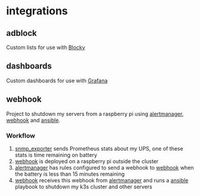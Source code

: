 # integrations

## adblock

Custom lists for use with [Blocky](https://github.com/0xERR0R/blocky)

## dashboards

Custom dashboards for use with [Grafana](https://github.com/grafana/grafana)

## webhook

Project to shutdown my servers from a raspberry pi using [alertmanager](https://prometheus.io/docs/alerting/latest/alertmanager/), [webhook](https://github.com/adnanh/webhook) and [ansible](https://github.com/ansible/ansible).

### Workflow

1) [snmp_exporter](https://github.com/prometheus/snmp_exporter) sends Prometheus stats about my UPS, one of these stats is time remaining on battery
2) [webhook](https://github.com/adnanh/webhook) is deployed on a raspberry pi outside the cluster
3) [alertmanager](https://prometheus.io/docs/alerting/latest/alertmanager/) has rules configured to send a webhook to [webhook](https://github.com/adnanh/webhook) when the battery is less than 15 minutes remaining
4) [webhook](https://github.com/adnanh/webhook) receives this webhook from [alertmanager](https://prometheus.io/docs/alerting/latest/alertmanager/) and runs a [ansible](https://github.com/ansible/ansible) playbook to shutdown my k3s cluster and other servers
